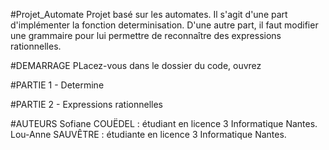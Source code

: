 #Projet_Automate
Projet basé sur les automates. Il s'agit d'une part d'implémenter la fonction determinisation. D'une autre part, il faut modifier une grammaire pour lui permettre de reconnaître des expressions rationnelles.

#DEMARRAGE
PLacez-vous dans le dossier du code, ouvrez

#PARTIE 1 - Determine

#PARTIE 2 - Expressions rationnelles

#AUTEURS
Sofiane COUËDEL : étudiant en licence 3 Informatique Nantes. 
Lou-Anne SAUVÊTRE : étudiante en licence 3 Informatique Nantes.
